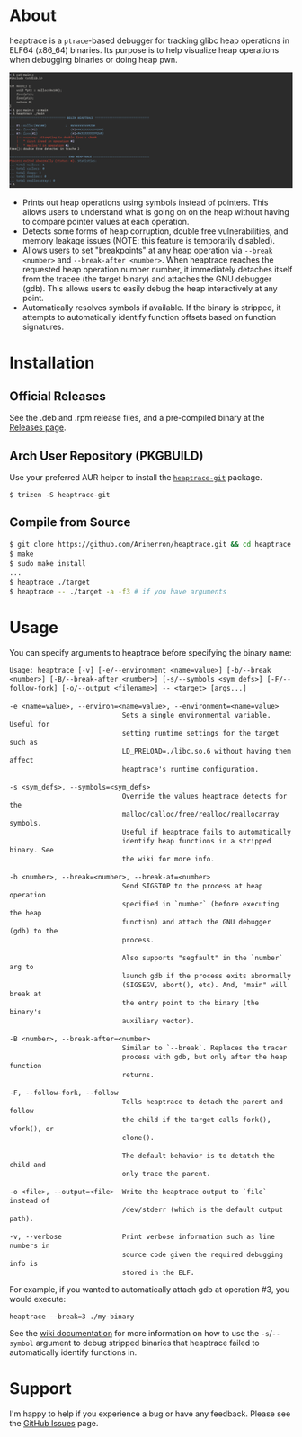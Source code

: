 # About

heaptrace is a `ptrace`-based debugger for tracking glibc heap operations in ELF64 (x86_64) binaries. Its purpose is to help visualize heap operations when debugging binaries or doing heap pwn.

![screenshot.png](screenshot.png)

* Prints out heap operations using symbols instead of pointers. This allows users to understand what is going on on the heap without having to compare pointer values at each operation.
* Detects some forms of heap corruption, double free vulnerabilities, and memory leakage issues (NOTE: this feature is temporarily disabled).
* Allows users to set "breakpoints" at any heap operation via `--break <number>` and `--break-after <number>`. When heaptrace reaches the requested heap operation number number, it immediately detaches itself from the tracee (the target binary) and attaches the GNU debugger (gdb). This allows users to easily debug the heap interactively at any point.
* Automatically resolves symbols if available. If the binary is stripped, it attempts to automatically identify function offsets based on function signatures.

# Installation
## Official Releases

See the .deb and .rpm release files, and a pre-compiled binary at the [Releases page](https://github.com/Arinerron/heaptrace/releases/).

## Arch User Repository (PKGBUILD)

Use your preferred AUR helper to install the [`heaptrace-git`](https://aur.archlinux.org/packages/heaptrace-git/) package.

```
$ trizen -S heaptrace-git
```

## Compile from Source

```sh
$ git clone https://github.com/Arinerron/heaptrace.git && cd heaptrace
$ make
$ sudo make install
...
$ heaptrace ./target
$ heaptrace -- ./target -a -f3 # if you have arguments
```

# Usage

You can specify arguments to heaptrace before specifying the binary name:

```
Usage: heaptrace [-v] [-e/--environment <name=value>] [-b/--break <number>] [-B/--break-after <number>] [-s/--symbols <sym_defs>] [-F/--follow-fork] [-o/--output <filename>] -- <target> [args...]

-e <name=value>, --environ=<name=value>, --environment=<name=value>
                            Sets a single environmental variable. Useful for 
                            setting runtime settings for the target such as 
                            LD_PRELOAD=./libc.so.6 without having them affect 
                            heaptrace's runtime configuration.

-s <sym_defs>, --symbols=<sym_defs>
                            Override the values heaptrace detects for the 
                            malloc/calloc/free/realloc/reallocarray symbols. 
                            Useful if heaptrace fails to automatically 
                            identify heap functions in a stripped binary. See 
                            the wiki for more info.

-b <number>, --break=<number>, --break-at=<number>
                            Send SIGSTOP to the process at heap operation 
                            specified in `number` (before executing the heap 
                            function) and attach the GNU debugger (gdb) to the 
                            process.

                            Also supports "segfault" in the `number` arg to 
                            launch gdb if the process exits abnormally 
                            (SIGSEGV, abort(), etc). And, "main" will break at 
                            the entry point to the binary (the binary's 
                            auxiliary vector).

-B <number>, --break-after=<number>
                            Similar to `--break`. Replaces the tracer 
                            process with gdb, but only after the heap function 
                            returns.

-F, --follow-fork, --follow
                            Tells heaptrace to detach the parent and follow 
                            the child if the target calls fork(), vfork(), or 
                            clone().

                            The default behavior is to detatch the child and 
                            only trace the parent.

-o <file>, --output=<file>  Write the heaptrace output to `file` instead of 
                            /dev/stderr (which is the default output path).

-v, --verbose               Print verbose information such as line numbers in
                            source code given the required debugging info is
                            stored in the ELF.
```

For example, if you wanted to automatically attach gdb at operation #3, you would execute:

```
heaptrace --break=3 ./my-binary
```

See the [wiki documentation](https://github.com/Arinerron/heaptrace/wiki/Dealing-with-a-Stripped-Binary) for more information on how to use the `-s`/`--symbol` argument to debug stripped binaries that heaptrace failed to automatically identify functions in.

# Support

I'm happy to help if you experience a bug or have any feedback. Please see the [GitHub Issues](https://github.com/Arinerron/heaptrace/issues) page.

